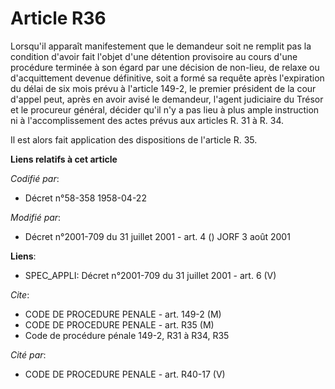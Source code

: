 # Article R36

Lorsqu'il apparaît manifestement que le demandeur soit ne remplit pas la condition d'avoir fait l'objet d'une détention
provisoire au cours d'une procédure terminée à son égard par une décision de non-lieu, de relaxe ou d'acquittement devenue
définitive, soit a formé sa requête après l'expiration du délai de six mois prévu à l'article 149-2, le premier président de
la cour d'appel peut, après en avoir avisé le demandeur, l'agent judiciaire du Trésor et le procureur général, décider qu'il
n'y a pas lieu à plus ample instruction ni à l'accomplissement des actes prévus aux articles R. 31 à R. 34.

Il est alors fait application des dispositions de l'article R. 35.

**Liens relatifs à cet article**

_Codifié par_:

  - Décret n°58-358 1958-04-22

_Modifié par_:

  - Décret n°2001-709 du 31 juillet 2001 - art. 4 () JORF 3 août 2001

**Liens**:

  - SPEC_APPLI: Décret n°2001-709 du 31 juillet 2001 - art. 6 (V)

_Cite_:

  - CODE DE PROCEDURE PENALE - art. 149-2 (M)
  - CODE DE PROCEDURE PENALE - art. R35 (M)
  - Code de procédure pénale 149-2, R31 à R34, R35

_Cité par_:

  - CODE DE PROCEDURE PENALE - art. R40-17 (V)
